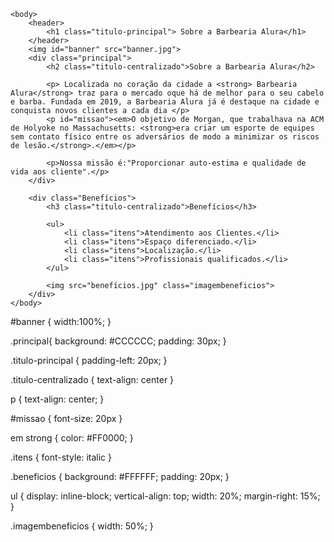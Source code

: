 <!DOCTYPE html>
<html lang="pt-br">
	<head>
		<meta charset="UTF-8">
		<title>Sobre a Barbearia Alura</title>
		<link rel="stylesheet" href="style.css">
	</head>

	<body>
		<header>
			<h1 class="titulo-principal"> Sobre a Barbearia Alura</h1>
		</header>
		<img id="banner" src="banner.jpg">
		<div class="principal">
			<h2 class="titulo-centralizado">Sobre a Barbearia Alura</h2>
	 
			<p> Localizada no coração da cidade a <strong> Barbearia Alura</strong> traz para o mercado oque há de melhor para o seu cabelo e barba. Fundada em 2019, a Barbearia Alura já é destaque na cidade e conquista novos clientes a cada dia </p>
			<p id="missao"><em>O objetivo de Morgan, que trabalhava na ACM de Holyoke no Massachusetts: <strong>era criar um esporte de equipes sem contato físico entre os adversários de modo a minimizar os riscos de lesão.</strong>.</em></p>

			<p>Nossa missão é:"Proporcionar auto-estima e qualidade de vida aos cliente".</p>
		</div>

		<div class="Benefícios">
			<h3 class="titulo-centralizado">Benefícios</h3>

			<ul>
				<li class="itens">Atendimento aos Clientes.</li>
				<li class="itens">Espaço diferenciado.</li>
				<li class="itens">Localização.</li>
				<li class="itens">Profissionais qualificados.</li>
			</ul>

			<img src="benefícios.jpg" class="imagembeneficios">
		</div>
	</body>
</html>




#banner {
	width:100%;
}

.principal{
	background: #CCCCCC;
	padding: 30px;
}

.titulo-principal {
	padding-left: 20px;
}

.titulo-centralizado {
	text-align: center
}

p {
	text-align: center;
}

#missao {
	font-size: 20px
}

em strong {
	color: #FF0000;
}

.itens {
	font-style: italic
}

.beneficios {
	background: #FFFFFF;
	padding: 20px;
}

ul {
	display: inline-block;
	vertical-align: top;
	width: 20%;
	margin-right: 15%;
}

.imagembeneficios {
	width: 50%;
}
